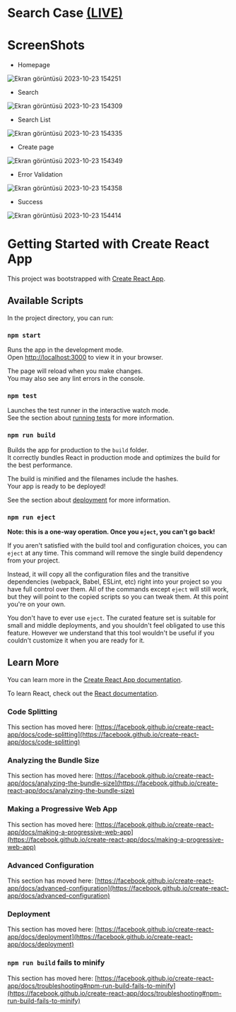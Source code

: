 # Search Case [(LIVE)](https://burhansaglanmak-search-case.netlify.app/)

# ScreenShots

  - Homepage

![Ekran görüntüsü 2023-10-23 154251](https://github.com/BurhanSaglanmak/Search-Case/assets/104764065/a0e4cacb-79d2-4dc1-9134-89f82eedf61a)

  - Search

![Ekran görüntüsü 2023-10-23 154309](https://github.com/BurhanSaglanmak/Search-Case/assets/104764065/5563f20b-e1ff-4376-9f82-fff782efef40)

  - Search List

![Ekran görüntüsü 2023-10-23 154335](https://github.com/BurhanSaglanmak/Search-Case/assets/104764065/d36ee4de-ac77-42ed-afa7-d3aea3bbdd0d)

  - Create page

![Ekran görüntüsü 2023-10-23 154349](https://github.com/BurhanSaglanmak/Search-Case/assets/104764065/322659e6-2ccd-4a8a-8c3f-6b77b3682d6a)

  - Error Validation

![Ekran görüntüsü 2023-10-23 154358](https://github.com/BurhanSaglanmak/Search-Case/assets/104764065/c17ef0a7-4e2b-44f8-b526-50f6eb174839)

  - Success

![Ekran görüntüsü 2023-10-23 154414](https://github.com/BurhanSaglanmak/Search-Case/assets/104764065/3ab6aa6d-b224-4cbb-b632-71e7af9238a2)


# Getting Started with Create React App

This project was bootstrapped with [Create React App](https://github.com/facebook/create-react-app).

## Available Scripts

In the project directory, you can run:

### `npm start`

Runs the app in the development mode.\
Open [http://localhost:3000](http://localhost:3000) to view it in your browser.

The page will reload when you make changes.\
You may also see any lint errors in the console.

### `npm test`

Launches the test runner in the interactive watch mode.\
See the section about [running tests](https://facebook.github.io/create-react-app/docs/running-tests) for more information.

### `npm run build`

Builds the app for production to the `build` folder.\
It correctly bundles React in production mode and optimizes the build for the best performance.

The build is minified and the filenames include the hashes.\
Your app is ready to be deployed!

See the section about [deployment](https://facebook.github.io/create-react-app/docs/deployment) for more information.

### `npm run eject`

**Note: this is a one-way operation. Once you `eject`, you can't go back!**

If you aren't satisfied with the build tool and configuration choices, you can `eject` at any time. This command will remove the single build dependency from your project.

Instead, it will copy all the configuration files and the transitive dependencies (webpack, Babel, ESLint, etc) right into your project so you have full control over them. All of the commands except `eject` will still work, but they will point to the copied scripts so you can tweak them. At this point you're on your own.

You don't have to ever use `eject`. The curated feature set is suitable for small and middle deployments, and you shouldn't feel obligated to use this feature. However we understand that this tool wouldn't be useful if you couldn't customize it when you are ready for it.

## Learn More

You can learn more in the [Create React App documentation](https://facebook.github.io/create-react-app/docs/getting-started).

To learn React, check out the [React documentation](https://reactjs.org/).

### Code Splitting

This section has moved here: [https://facebook.github.io/create-react-app/docs/code-splitting](https://facebook.github.io/create-react-app/docs/code-splitting)

### Analyzing the Bundle Size

This section has moved here: [https://facebook.github.io/create-react-app/docs/analyzing-the-bundle-size](https://facebook.github.io/create-react-app/docs/analyzing-the-bundle-size)

### Making a Progressive Web App

This section has moved here: [https://facebook.github.io/create-react-app/docs/making-a-progressive-web-app](https://facebook.github.io/create-react-app/docs/making-a-progressive-web-app)

### Advanced Configuration

This section has moved here: [https://facebook.github.io/create-react-app/docs/advanced-configuration](https://facebook.github.io/create-react-app/docs/advanced-configuration)

### Deployment

This section has moved here: [https://facebook.github.io/create-react-app/docs/deployment](https://facebook.github.io/create-react-app/docs/deployment)

### `npm run build` fails to minify

This section has moved here: [https://facebook.github.io/create-react-app/docs/troubleshooting#npm-run-build-fails-to-minify](https://facebook.github.io/create-react-app/docs/troubleshooting#npm-run-build-fails-to-minify)
